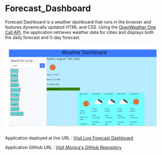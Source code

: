 # Forecast_Dashboard
Forecast Dashboard is a weather dashboard that runs in the browser and features dynamically updated HTML and CSS. Using the [OpenWeather One Call API](https://openweathermap.org/api/one-call-api), the application retrieves weather data for cities and displays both the daily forecast and 5-day forecast.


<img src="./assets/images/weather.png" alt="weather-dashboard"/>


Application deployed at live URL : <a href= "https://monicadolce.github.io/Forecast_Dashboard/">Visit Live Forecast Dashboard</a>

Application GitHub URL : <a href= "https://github.com/monicadolce/Forecast_Dashboard">Visit Monica's GitHub Repository</a> 
